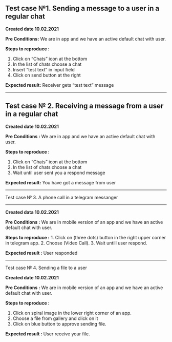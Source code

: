 Test case №1. Sending a message to a user in a regular chat 
---
 **Created date   10.02.2021**
 
 
 **Pre Conditions:**  We are in app and we have an active default chat with user.

 **Steps to reproduce :** 
   1. Click on “Chats” icon at the bottom
   2. In the list of chats choose a chat
   3. Insert “test text” in input field 
   4. Click on send button at the right

**Expected result:** Receiver gets “test text” message

___
Test case № 2. Receiving a message from a user in a regular chat
----
 **Created date 10.02.2021**
 
 **Pre Conditions :** We are in app and we have an active default chat with user.

 **Steps to reproduce :** 
   1. Click on “Chats” icon at the bottom
   2. In the list of chats choose a chat
   3. Wait until user sent you a respond message

   **Expected result:** You have got a message from user

   ___
Test case № 3. A phone call in a telegram messanger
___
**Created data 10.02.2021**

**Pre Conditions :** We are in mobile version of an app and we have an active default chat with user.

**Steps to reproduce :**
    1. Click on (three dots) button in the right upper corner in telegram app.
    2. Choose (Video Call).
    3. Wait untill user respond.

**Expected result :** User responded  

___

Test case № 4. Sending a file to a user

**Created date 10.02.2021**
 
 **Pre Conditions :** We are in mobile version of an app and we have an active default chat with user.
  
  **Steps to reproduce :**
   1. Click on spiral image in the lower right corner of an app.
   2. Choose a file from gallery and click on it
   3. Click on blue button to approve sending file.

**Expected result :** User receive your file.


 
 
